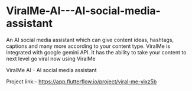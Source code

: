 # ViralMe-AI---AI-social-media-assistant
An AI social media assistant which can give content ideas, hashtags, captions and many more according to your content type. ViralMe is integrated with google gemini API. It has the ability to take your content to next level go viral now using ViralMe

ViralMe AI - AI social media assistant

Project link:- https://app.flutterflow.io/project/viral-me-yixz5b
